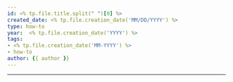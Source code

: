 ```yaml
---
id: <% tp.file.title.split(" ")[0] %>
created_date: <% tp.file.creation_date('MM/DD/YYYY') %>
type: how-to
year:  <% tp.file.creation_date('YYYY') %>
tags:
- <% tp.file.creation_date('MM-YYYY') %>
- how-to
author: {{ author }}
---
```


----

